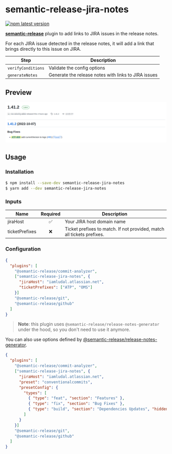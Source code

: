 # semantic-release-jira-notes

[![npm latest version](https://img.shields.io/npm/v/semantic-release-jira-notes/latest.svg)](https://www.npmjs.com/package/semantic-release-jira-notes)

[**semantic-release**](https://github.com/semantic-release/semantic-release) plugin to add links to
JIRA issues in the release notes.

For each JIRA issue detected in the release notes, it will add a link that brings directly to this issue on JIRA.


| Step               | Description                                          |
| ------------------ | ---------------------------------------------------- |
| `verifyConditions` | Validate the config options                          |
| `generateNotes`    | Generate the release notes with links to JIRA issues |


## Preview

![Preview](./docs/jira-link.png)

## Usage

### Installation

```bash
$ npm install --save-dev semantic-release-jira-notes
$ yarn add --dev semantic-release-jira-notes
```

### Inputs

| Name           | Required | Description                                                            |
| -------------- | :------: | ---------------------------------------------------------------------- |
| jiraHost       |    ✅     | Your JIRA host domain name                                             |
| ticketPrefixes |    ❌     | Ticket prefixes to match. If not provided, match all tickets prefixes. |

### Configuration

```json
{
  "plugins": [
    "@semantic-release/commit-analyzer",
    ["semantic-release-jira-notes", {
      "jiraHost": "iamludal.atlassian.net",
      "ticketPrefixes": ["ATP", "OMS"]
    }]
    "@semantic-release/git",
    "@semantic-release/github"
  ]
}
```

> **Note**: this plugin uses `@semantic-release/release-notes-generator` under the hood, so you don't need to use it anymore.

You can also use options defined by [@semantic-release/release-notes-generator](https://github.com/semantic-release/release-notes-generator#options).

```json
{
  "plugins": [
    "@semantic-release/commit-analyzer",
    ["semantic-release-jira-notes", {
      "jiraHost": "iamludal.atlassian.net",
      "preset": "conventionalcommits",
      "presetConfig": {
        "types": [
          { "type": "feat", "section": "Features" },
          { "type": "fix", "section": "Bug Fixes" },
          { "type": "build", "section": "Dependencies Updates", "hidden": false }
        ]
      }
    }]
    "@semantic-release/git",
    "@semantic-release/github"
  ]
}
```
